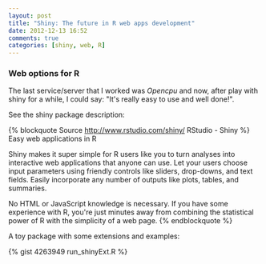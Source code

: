 ```yaml
---
layout: post
title: "Shiny: The future in R web apps development"
date: 2012-12-13 16:52
comments: true
categories: [shiny, web, R]
---
```


### Web options for R 

The last service/server that I worked was _Opencpu_ and now, after play with shiny for a while, I could say: "It's really easy to use and well done!".

See the shiny package description:

{% blockquote Source http://www.rstudio.com/shiny/ RStudio - Shiny %}
Easy web applications in R

Shiny makes it super simple for R users like you to turn analyses into interactive web applications that anyone can use. Let your users choose input parameters using friendly controls like sliders, drop-downs, and text fields. Easily incorporate any number of outputs like plots, tables, and summaries.

No HTML or JavaScript knowledge is necessary. If you have some experience with R, you're just minutes away from combining the statistical power of R with the simplicity of a web page.
{% endblockquote %}

A toy package with some extensions and examples:  

{% gist 4263949 run_shinyExt.R %}
